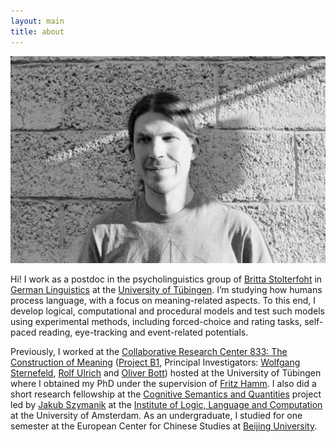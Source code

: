 ```yaml
---
layout: main
title: about
---
```


![Fabian Schlotterbeck](assets/img/fabianSchlotterbeck.jpeg)

Hi! I work as a postdoc in the psycholinguistics group of [Britta Stolterfoht](https://uni-tuebingen.de/de/23015) in [German Linguistics](https://uni-tuebingen.de/en/52) at the [University of Tübingen](https://uni-tuebingen.de). I’m studying how humans process language, with a focus on meaning-related aspects. To this end, I develop logical, computational and procedural models and test such models using experimental methods, including forced-choice and rating tasks, self-paced reading, eye-tracking and event-related potentials.   

Previously, I worked at the [Collaborative Research Center 833: The Construction of Meaning](https://uni-tuebingen.de/en/2965) ([Project B1](https://uni-tuebingen.de/en/10537), Principal Investigators: [Wolfgang Sternefeld](https://www.sternefeld.info), [Rolf Ulrich](https://uni-tuebingen.de/en/9568) and [Oliver Bott](https://ekvv.uni-bielefeld.de/pers_publ/publ/PersonDetail.jsp?personId=184569824)) hosted at the University of Tübingen where I obtained my PhD under the supervision of [Fritz Hamm](https://www.researchgate.net/scientific-contributions/Fritz-Hamm-10248711). I also did a short research fellowship at the [Cognitive Semantics and Quantities](https://www.jakubszymanik.com/CoSaQ/) project led by [Jakub Szymanik](https://jakubszymanik.com/) at the [Institute of Logic, Language and Computation](https://www.illc.uva.nl) at the University of Amsterdam. As an undergraduate, I studied for one semester at the European Center for Chinese Studies at [Beijing University](https://english.pku.edu.cn).

